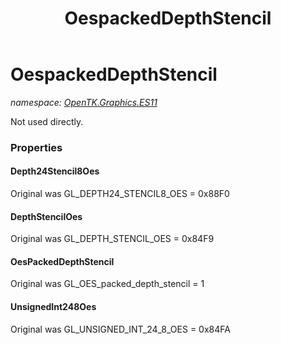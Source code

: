 ﻿---
title: OespackedDepthStencil
---

# OespackedDepthStencil
_namespace: [OpenTK.Graphics.ES11](N-OpenTK.Graphics.ES11.html)_

Not used directly.



### Properties

#### Depth24Stencil8Oes
Original was GL_DEPTH24_STENCIL8_OES = 0x88F0
#### DepthStencilOes
Original was GL_DEPTH_STENCIL_OES = 0x84F9
#### OesPackedDepthStencil
Original was GL_OES_packed_depth_stencil = 1
#### UnsignedInt248Oes
Original was GL_UNSIGNED_INT_24_8_OES = 0x84FA

